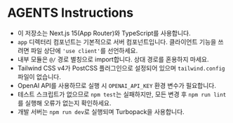 # AGENTS Instructions

- 이 저장소는 Next.js 15(App Router)와 TypeScript를 사용합니다.
- `app` 디렉터리 컴포넌트는 기본적으로 서버 컴포넌트입니다. 클라이언트 기능을 쓰려면 파일 상단에 `'use client'`를 선언하세요.
- 내부 모듈은 `@/` 경로 별칭으로 import합니다. 상대 경로를 혼용하지 마세요.
- Tailwind CSS v4가 PostCSS 플러그인으로 설정되어 있으며 `tailwind.config` 파일이 없습니다.
- OpenAI API를 사용하므로 실행 시 `OPENAI_API_KEY` 환경 변수가 필요합니다.
- 테스트 스크립트가 없으므로 `npm test`는 실패하지만, 모든 변경 후 `npm run lint`를 실행해 오류가 없는지 확인하세요.
- 개발 서버는 `npm run dev`로 실행되며 Turbopack을 사용합니다.
